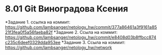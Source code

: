 # 8.01 Git Виноградова Ксения
*Задание 1. ссылка на коммит: https://github.com/lambsanger/netology_hw/commit/377a86461a3f9161a8521f3fea0f5a56faeba82f
*Задание 2. Ссыла на коммит: https://github.com/lambsanger/netology_hw/commit/e8408d03b8ffbcc874c235c6deef0329dda953ee
*Задание 3. Ссыла на коммит: https://github.com/lambsanger/netology_hw/network

